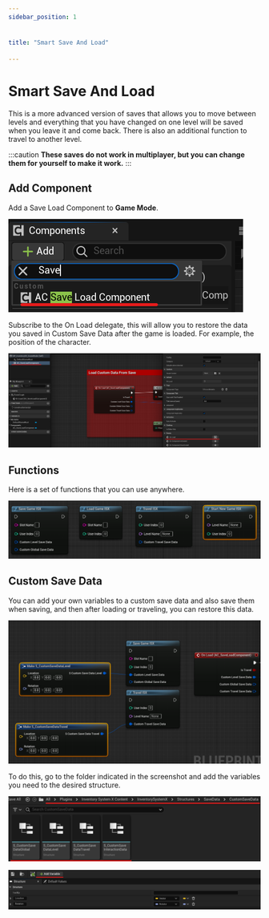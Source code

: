 ```yaml
---
sidebar_position: 1


title: "Smart Save And Load"

---
```


# Smart Save And Load

This is a more advanced version of saves that allows you to move between levels and everything that you have changed on
one level will be saved when you leave it and come back. There is also an additional function to travel to another level.

:::caution
**These saves do not work in multiplayer, but you can change them for yourself to make it work.**
:::

## Add Component

Add a Save Load Component to **Game Mode**.

![img.png](..%2F..%2FImages_extras%2FSave%2Fimg.png)

Subscribe to the On Load delegate, this will allow you to restore the data you saved in Custom Save Data after the game
is loaded. For example, the position of the character.

![img_8.png](..%2F..%2FImages_extras%2FSave%2Fimg_8.png)

## Functions

Here is a set of functions that you can use anywhere.

![img_9.png](..%2F..%2FImages_extras%2FSave%2Fimg_9.png)

## Custom Save Data

You can add your own variables to a custom save data and also save them when saving, and then after loading or
traveling, you can restore this data.

![img_10.png](..%2F..%2FImages_extras%2FSave%2Fimg_10.png)

To do this, go to the folder indicated in the screenshot and add the variables you need to the desired structure.

![img_11.png](..%2F..%2FImages_extras%2FSave%2Fimg_11.png)

![img_12.png](..%2F..%2FImages_extras%2FSave%2Fimg_12.png)